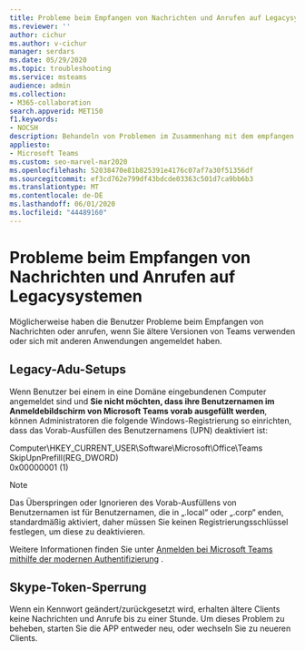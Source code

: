 ```yaml
---
title: Probleme beim Empfangen von Nachrichten und Anrufen auf Legacysystemen in Teams
ms.reviewer: ''
author: cichur
ms.author: v-cichur
manager: serdars
ms.date: 05/29/2020
ms.topic: troubleshooting
ms.service: msteams
audience: admin
ms.collection:
- M365-collaboration
search.appverid: MET150
f1.keywords:
- NOCSH
description: Behandeln von Problemen im Zusammenhang mit dem empfangen von Nachrichten und Anrufen auf Legacysystemen
appliesto:
- Microsoft Teams
ms.custom: seo-marvel-mar2020
ms.openlocfilehash: 52038470e81b825391e4176c07af7a30f51356df
ms.sourcegitcommit: ef3cd762e799df43bdcde03363c501d7ca9bb6b3
ms.translationtype: MT
ms.contentlocale: de-DE
ms.lasthandoff: 06/01/2020
ms.locfileid: "44489160"
---
```

<a name="issues-receiving-messages-and-calls-on-legacy-systems"></a>Probleme beim Empfangen von Nachrichten und Anrufen auf Legacysystemen
==============================================================

Möglicherweise haben die Benutzer Probleme beim Empfangen von Nachrichten oder anrufen, wenn Sie ältere Versionen von Teams verwenden oder sich mit anderen Anwendungen angemeldet haben.

## <a name="legacy-adu-setups"></a>Legacy-Adu-Setups

 Wenn Benutzer bei einem in eine Domäne eingebundenen Computer angemeldet sind und **Sie nicht möchten, dass ihre Benutzernamen im Anmeldebildschirm von Microsoft Teams vorab ausgefüllt werden**, können Administratoren die folgende Windows-Registrierung so einrichten, dass das Vorab-Ausfüllen des Benutzernamens (UPN) deaktiviert ist:

  Computer\HKEY_CURRENT_USER\Software\Microsoft\Office\Teams<br/>
  SkipUpnPrefill(REG_DWORD)<br/>
  0x00000001 (1)

> [!NOTE]
> Das Überspringen oder Ignorieren des Vorab-Ausfüllens von Benutzernamen ist für Benutzernamen, die in „.local“ oder „.corp“ enden, standardmäßig aktiviert, daher müssen Sie keinen Registrierungsschlüssel festlegen, um diese zu deaktivieren.

Weitere Informationen finden Sie unter [Anmelden bei Microsoft Teams mithilfe der modernen Authentifizierung](sign-in-teams.md) .

## <a name="skype-token-revocation"></a>Skype-Token-Sperrung

Wenn ein Kennwort geändert/zurückgesetzt wird, erhalten ältere Clients keine Nachrichten und Anrufe bis zu einer Stunde. Um dieses Problem zu beheben, starten Sie die APP entweder neu, oder wechseln Sie zu neueren Clients.

